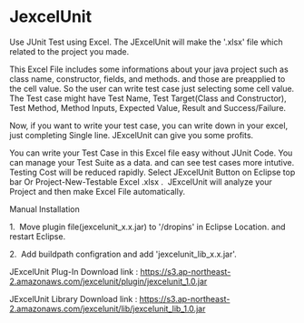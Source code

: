 # JexcelUnit
Use JUnit Test using Excel.
The JExcelUnit will make the '.xlsx' file which related to the project you made.  

This Excel File includes some informations about your java project such as class name, constructor, fields, and methods. and those are preapplied to the cell value. So the user can write test case just selecting some cell value. The Test case might have Test Name, Test Target(Class and Constructor), Test Method, Method Inputs, Expected Value, Result and Success/Failure.

Now, if you want to write your test case, you can write down in your excel, just completing Single line. JExcelUnit can give you some profits. 

You can write your Test Case in this Excel file easy without JUnit Code.
You can manage your Test Suite as a data. and can see test cases more intutive.
Testing Cost will be reduced rapidly.
Select JExcelUnit Button on Eclipse top bar Or Project-New-Testable Excel .xlsx .  JExcelUnit will analyze your Project and then make Excel File automatically.


Manual Installation

1.  Move plugin file(jexcelunit_x.x.jar) to '/dropins' in Eclipse Location. and restart Eclipse.

2.  Add buildpath configration and add 'jexcelunit_lib_x.x.jar'.

JExcelUnit Plug-In Download link : https://s3.ap-northeast-2.amazonaws.com/jexcelunit/plugin/jexcelunit_1.0.jar

JExcelUnit Library Download link : https://s3.ap-northeast-2.amazonaws.com/jexcelunit/lib/jexcelunit_lib_1.0.jar


